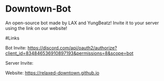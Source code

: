 # Downtown-Bot

An open-source bot made by LAX and YungBeatz!  Invite it to your server using the link on our website!

#Links

Bot Invite: https://discord.com/api/oauth2/authorize?client_id=834846536910897193&permissions=8&scope=bot

Server Invite:

Website: https://relaxed-downtown.github.io 
